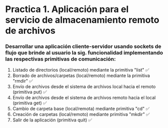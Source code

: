# Practica 1. Aplicación para el servicio de almacenamiento remoto de archivos

### Desarrollar una aplicación cliente-servidor usando sockets de flujo que brinde al usuario la sig. funcionalidad implementando las respectivas primitivas de comunicación:

1. Listado de directorios (local/remoto) mediante la primitiva "list" ✅
2. Borrado de archivos/carpetas (local/remoto) mediante la primitiva "rmdir" ✅
3. Envío de archivos desde el sistema de archivos local hacia el remoto (primitiva put) ✅
4. Envío de archivos desde el sistema de archivos remoto hacia el local (primitiva get) ✅
5. Cambio de carpeta base (local/remota) mediante primitiva "cd" ✅
6. Creación de carpetas (local/remoto) mediante primitiva "mkdir" ✅
7. Salir de la aplicación (primitiva quit) ✅